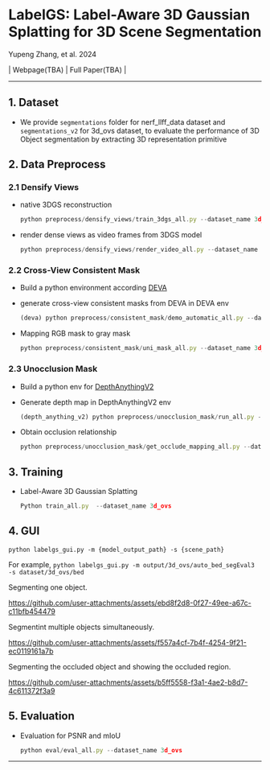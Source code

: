 # LabelGS: Label-Aware 3D Gaussian Splatting for 3D Scene Segmentation

Yupeng Zhang, et al. 2024

\| Webpage(TBA) \| Full Paper(TBA) \|

----

## 1. Dataset

- We provide `segmentations` folder for nerf_llff_data dataset and `segmentations_v2` for 3d_ovs dataset, to evaluate the performance of 3D Object segmentation by extracting 3D representation primitive

## 2. Data Preprocess

### 2.1 Densify Views

- native 3DGS reconstruction
  
  ```jsx
  python preprocess/densify_views/train_3dgs_all.py --dataset_name 3d_ovs
  ```

- render dense views as video frames from 3DGS model
  
  ```jsx
  python preprocess/densify_views/render_video_all.py --dataset_name 3d_ovs
  ```

### 2.2 Cross-View Consistent Mask

- Build a python environment according [DEVA](https://github.com/hkchengrex/Tracking-Anything-with-DEVA)

- generate cross-view consistent masks from DEVA in DEVA env
  
  ```jsx
  (deva) python preprocess/consistent_mask/demo_automatic_all.py --dataset_name 3d_ovs
  ```

- Mapping RGB mask to gray mask
  
  ```jsx
  python preprocess/consistent_mask/uni_mask_all.py --dataset_name 3d_ovs 
  ```

### 2.3 Unocclusion Mask

- Build a python env for [DepthAnythingV2](https://github.com/DepthAnything/Depth-Anything-V2)

- Generate depth map in DepthAnythingV2 env
  
  ```jsx
  (depth_anything_v2) python preprocess/unocclusion_mask/run_all.py --dataset_name 3d_ovs
  ```

- Obtain occlusion relationship
  
  ```jsx
  python preprocess/unocclusion_mask/get_occlude_mapping_all.py --dataset_name 3d_ovs
  ```

## 3. Training

- Label-Aware 3D Gaussian Splatting
  
  ```jsx
  Python train_all.py  --dataset_name 3d_ovs
  ```

## 4. GUI
  ```
  python labelgs_gui.py -m {model_output_path} -s {scene_path}
  ```
  For example, `python labelgs_gui.py -m output/3d_ovs/auto_bed_segEval3 -s dataset/3d_ovs/bed`


Segmenting one object.

https://github.com/user-attachments/assets/ebd8f2d8-0f27-49ee-a67c-c11bfb454479

Segmentint multiple objects simultaneously.

https://github.com/user-attachments/assets/f557a4cf-7b4f-4254-9f21-ec0119161a7b

Segmenting the occluded object and showing the occluded region.

https://github.com/user-attachments/assets/b5ff5558-f3a1-4ae2-b8d7-4c611372f3a9


## 5. Evaluation

- Evaluation for PSNR and mIoU
  
  ```jsx
  python eval/eval_all.py --dataset_name 3d_ovs
  ```

---

